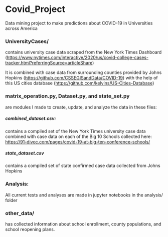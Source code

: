 # Covid_Project
Data mining project to make predictions about COVID-19 in Universities across America


### UniversityCases/ 
contains university case data scraped from the New York Times Dashboard (https://www.nytimes.com/interactive/2020/us/covid-college-cases-tracker.html?referringSource=articleShare) 

It is combined with case data from surrounding counties provided by Johns Hopkins (https://github.com/CSSEGISandData/COVID-19) with the help of this US cities database (https://github.com/kelvins/US-Cities-Database)

### matrix_operation.py, Dataset.py, and state_set.py 
are modules I made to create, update, and analyze the data in these files:
  ##### combined_dataset.csv:
  contains a compiled set of the New York Times university case data combined with case data on each of the Big 10 Schools collected here: 
  https://91-divoc.com/pages/covid-19-at-big-ten-conference-schools/

  ##### state_dataset.csv
  contains a compiled set of state confirmed case data collected from Johns Hopkins

### Analysis:

All current tests and analyses are made in jupyter notebooks in the analysis/ folder

### other_data/
has collected information about school enrollment, county populations, and school reopening plans.


